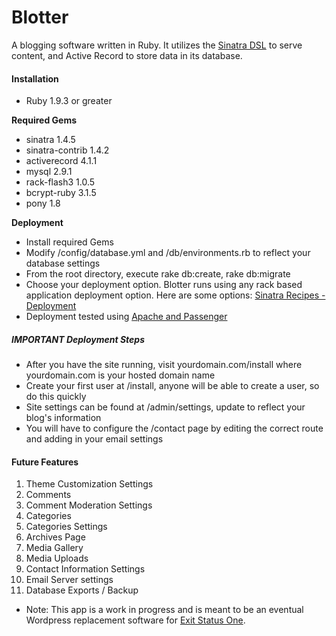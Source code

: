 Blotter
=======

A blogging software written in Ruby.  It utilizes the [Sinatra DSL](http://www.sinatrarb.com/) to serve content, and Active Record to store data in its database.

#### Installation

*  Ruby 1.9.3 or greater

__Required Gems__

*  sinatra 1.4.5
*  sinatra-contrib 1.4.2
*  activerecord 4.1.1
*  mysql 2.9.1
*  rack-flash3 1.0.5
*  bcrypt-ruby 3.1.5
*  pony 1.8

__Deployment__

*  Install required Gems
*  Modify /config/database.yml and /db/environments.rb to reflect your database settings
*  From the root directory, execute rake db:create, rake db:migrate
*  Choose your deployment option.  Blotter runs using any rack based application deployment option.  Here are some options: [Sinatra Recipes - Deployment](http://recipes.sinatrarb.com/p/deployment?#article)
*  Deployment tested using [Apache and Passenger](http://recipes.sinatrarb.com/p/deployment/apache_with_passenger?#article)

##### IMPORTANT Deployment Steps

*  After you have the site running, visit yourdomain.com/install where yourdomain.com is your hosted domain name 
*  Create your first user at /install, anyone will be able to create a user, so do this quickly
*  Site settings can be found at /admin/settings, update to reflect your blog's information
*  You will have to configure the /contact page by editing the correct route and adding in your email settings

#### Future Features

1.  Theme Customization Settings
2.  Comments
3.  Comment Moderation Settings
4.  Categories
5.  Categories Settings
6.  Archives Page
7.  Media Gallery
8.  Media Uploads
9.  Contact Information Settings
10.  Email Server settings
11.  Database Exports / Backup

*  Note:  This app is a work in progress and is meant to be an eventual Wordpress replacement software for [Exit Status One](http://exitstatusone.com).
